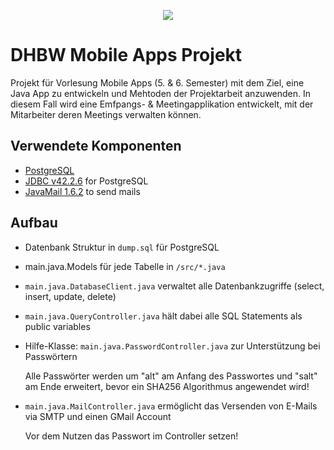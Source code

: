 <p align="center"><img src="http://www.dhbw-mannheim.de/fileadmin/templates/default/img/DHBW_d_MA_46mm_4c.svg"></p>

# DHBW Mobile Apps Projekt
Projekt für Vorlesung Mobile Apps (5. & 6. Semester) mit dem Ziel, eine Java App zu entwickeln und Mehtoden der Projektarbeit anzuwenden.
In diesem Fall wird eine Emfpangs- & Meetingapplikation entwickelt, mit der Mitarbeiter deren Meetings verwalten können.

## Verwendete Komponenten
- [PostgreSQL](https://www.postgresql.org/docs/)
- [JDBC v42.2.6](https://jdbc.postgresql.org/download.html) for PostgreSQL
- [JavaMail 1.6.2](https://github.com/javaee/javamail/releases) to send mails

## Aufbau
- Datenbank Struktur in `dump.sql` für PostgreSQL
- main.java.Models für jede Tabelle in `/src/*.java`
- `main.java.DatabaseClient.java` verwaltet alle Datenbankzugriffe (select, insert, update, delete)
- `main.java.QueryController.java` hält dabei alle SQL Statements als public variables
- Hilfe-Klasse: `main.java.PasswordController.java` zur Unterstützung bei Passwörtern
    
    Alle Passwörter werden um "alt" am Anfang des Passwortes und "salt" am Ende erweitert, bevor ein SHA256 Algorithmus angewendet wird!
- `main.java.MailController.java` ermöglicht das Versenden von E-Mails via SMTP und einen GMail Account

    Vor dem Nutzen das Passwort im Controller setzen!